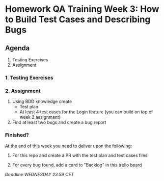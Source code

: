 # Homework QA Training Week 3: How to Build Test Cases and Describing Bugs

## Agenda

1. Testing Exercises
2. Assignment

### 1. Testing Exercises

### 2. Assignment

1. Using BDD knowledge create
   - Test plan
   - At least 4 test cases for the Login feature (you can build on top of week 2 assignment)
2. Find at least two bugs and create a bug report

### Finished?

At the end of this week you need to deliver upon the following:

1. For this repo and create a PR with the test plan and test cases files
  
2. For every bug found, add a card to "Backlog" in [this trello board](https://trello.com/invite/b/tx6ppFlC/4aa4a59d1f4d66020b1a68778843f029/realworld-quality) 

_Deadline WEDNESDAY 23.59 CET_
